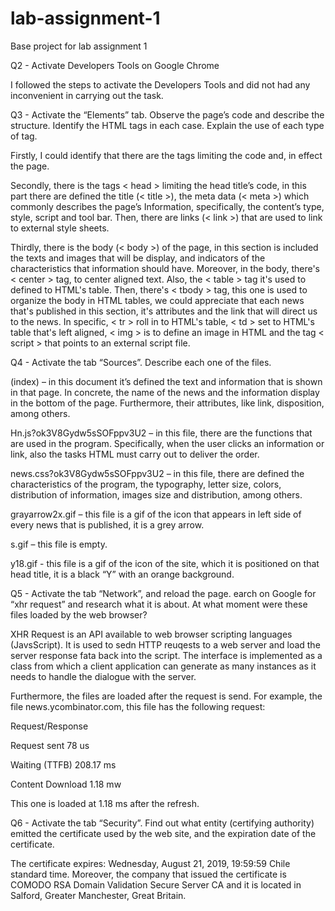 # lab-assignment-1
Base project for lab assignment 1


Q2 - Activate Developers Tools on Google Chrome

I followed the steps to activate the Developers Tools and did not had any inconvenient in carrying out the task.

Q3 - Activate the “Elements” tab. Observe the page’s code and describe the structure. Identify the HTML tags in each case. Explain the use of each type of tag.

Firstly, I could identify that there are the tags <html> limiting the code and, in effect the page.  

Secondly, there is the tags < head > limiting the head title’s code, in this part there are defined the title (< title >), the meta data (< meta >) which commonly describes the page’s Information, specifically, the content’s type, style, script and tool bar. Then, there are links (< link >) that are used to link to external style sheets. 

Thirdly, there is the body (< body >) of the page, in this section is included the texts and images that will be display, and indicators of the characteristics that information should have. Moreover, in the body, there's < center > tag, to center aligned text. Also, the < table > tag it's used to defined to HTML's table. Then, there's < tbody > tag, this one is used to organize the body in HTML tables, we could appreciate that each news that's published in this section, it's attributes and the link that will direct us to the news. In specific, < tr > roll in to HTML's table, < td > set to HTML's table that's left aligned, < img > is to define an image in HTML and the tag < script > that points to an external script file.

Q4 - Activate the tab “Sources”. Describe each one of the files.

(index) – in this document it’s defined the text and information that is shown in that page. In concrete, the name of the news and the information display in the bottom of the page. Furthermore, their attributes, like link, disposition, among others. 

Hn.js?ok3V8Gydw5sSOFppv3U2 – in this file, there are the functions that are used in the program. Specifically, when the user clicks an information or link, also the tasks HTML must carry out to deliver the order.

news.css?ok3V8Gydw5sSOFppv3U2 – in this file, there are defined the characteristics of the program, the typography, letter size, colors, distribution of information, images size and distribution, among others.

grayarrow2x.gif – this file is a gif of the icon that appears in left side of every news that is published, it is a grey arrow.

s.gif – this file is empty.

y18.gif - this file is a gif of the icon of the site, which it is positioned on that head title, it is a black “Y” with an orange background. 

Q5 - Activate the tab “Network”, and reload the page. earch on Google for “xhr request” and research what it is about. At what moment were these files loaded by the web browser?

XHR Request is an API available to web browser scripting languages (JavsScript). It is used to sedn HTTP reuqests to a web server and load the server response fata back into the script. The interface is implemented as a class from which a client application can generate as many instances as it needs to handle the dialogue with the server.

Furthermore, the files are loaded after the request is send. For example, the file news.ycombinator.com, this file has the following request:

Request/Response

Request sent 78 us

Waiting (TTFB) 208.17 ms

Content Download 1.18 mw
 
This one is loaded at 1.18 ms after the refresh. 

Q6 - Activate the tab “Security”. Find out what entity (certifying authority) emitted the certificate used by the web site, and the expiration date of the certificate.

The certificate expires: Wednesday, August 21, 2019, 19:59:59 Chile standard time. Moreover, the company that issued the certificate is COMODO RSA Domain Validation Secure Server CA and it is located in Salford, Greater Manchester, Great Britain. 








